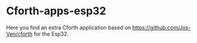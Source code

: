 # Cforth-apps-esp32
Here you find an extra Cforth application based on https://github.com/Jos-Ven/cforth for the Esp32.
